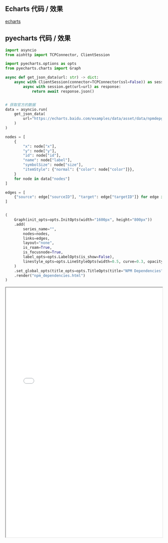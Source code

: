 ## Echarts 代码 / 效果

[echarts](https://echarts.baidu.com/examples/editor.html?c=graph-npm ':include :type=iframe width=100% height=800px')

## pyecharts 代码 / 效果

```python
import asyncio
from aiohttp import TCPConnector, ClientSession

import pyecharts.options as opts
from pyecharts.charts import Graph

async def get_json_data(url: str) -> dict:
    async with ClientSession(connector=TCPConnector(ssl=False)) as session:
        async with session.get(url=url) as response:
            return await response.json()


# 获取官方的数据
data = asyncio.run(
    get_json_data(
        url="https://echarts.baidu.com/examples/data/asset/data/npmdepgraph.min10.json"
    )
)

nodes = [
    {
        "x": node["x"],
        "y": node["y"],
        "id": node["id"],
        "name": node["label"],
        "symbolSize": node["size"],
        "itemStyle": {"normal": {"color": node["color"]}},
    }
    for node in data["nodes"]
]

edges = [
    {"source": edge["sourceID"], "target": edge["targetID"]} for edge in data["edges"]
]


(
    Graph(init_opts=opts.InitOpts(width="1600px", height="800px"))
    .add(
        series_name="",
        nodes=nodes,
        links=edges,
        layout="none",
        is_roam=True,
        is_focusnode=True,
        label_opts=opts.LabelOpts(is_show=False),
        linestyle_opts=opts.LineStyleOpts(width=0.5, curve=0.3, opacity=0.7),
    )
    .set_global_opts(title_opts=opts.TitleOpts(title="NPM Dependencies"))
    .render("npm_dependencies.html")
)
```

<iframe width="100%" height="800px" src="Graph/npm_dependencies.html"></iframe>